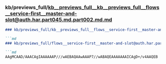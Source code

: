 ### kb/previews_full/kb__previews_full__kb__previews_full__flows__service-first__master-and-slot@auth.har.part045.md.part002.md.md

```md
### kb/previews_full/kb__previews_full__flows__service-first__master-and-slot@auth.har.part045.md.part002.md

```md
### kb/previews_full/flows__service-first__master-and-slot@auth.har.part045.md (part 002)

```md
AAgMCAAD/AAACAgIAAAAAAP///wAEBAQAAwAAAP7//wABAQEAAAAAAAICAgD+/v4AAQEB
```

```

```

```
